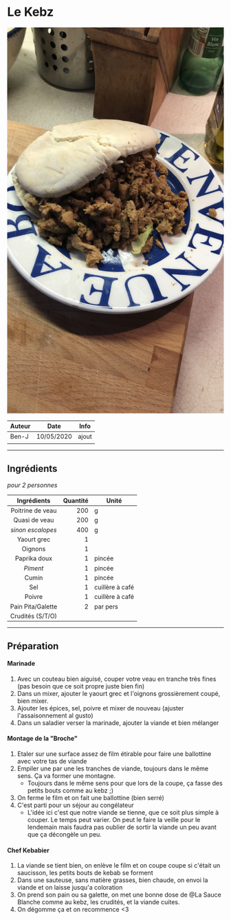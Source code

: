 # Le Kebz

![photo](photos/kebab_maison.jpg)

| Auteur         | Date           | Info  |
| -------------- |:--------------:| ----- |
|   Ben-J        |   10/05/2020   | ajout |
|                |                |       |

___

## Ingrédients

*pour 2 personnes*

| Ingrédients                  | Quantité     | Unité
|:----------------------------:|-------------:|-------
| Poitrine de veau             |           200| g
| Quasi de veau                |           200| g
| _sinon escalopes_            |           400| g
| Yaourt grec                  |            1 |
| Oignons                      |            1 |
| Paprika doux                 |            1 | pincée
| _Piment_                     |            1 | pincée
| Cumin                        |            1 | pincée
| Sel                          |            1 | cuillère à café
| Poivre                       |            1 | cuillère à café
| Pain Pita/Galette            |            2 | par pers
| Crudités (S/T/O)             |              |

___

## Préparation

#### Marinade

1. Avec un couteau bien aiguisé, couper votre veau en tranche très fines (pas besoin que ce soit propre juste bien fin)
2. Dans un mixer, ajouter le yaourt grec et l'oignons grossièrement coupé, bien mixer.
3. Ajouter les épices, sel, poivre et mixer de nouveau (ajuster l'assaisonnement al gusto)
4. Dans un saladier verser la marinade, ajouter la viande et bien mélanger

#### Montage de la "Broche"

1. Etaler sur une surface assez de film étirable pour faire une ballottine avec votre tas de viande
2. Empiler une par une les tranches de viande, toujours dans le même sens. Ça va former une montagne.
    * Toujours dans le même sens pour que lors de la coupe, ça fasse des petits bouts comme au kebz ;)
3. On ferme le film et on fait une ballottine (bien serré)
4. C'est parti pour un séjour au congélateur
    * L'idée ici c'est que notre viande se tienne, que ce soit plus simple à couper. Le temps peut varier. On peut le faire la veille pour le lendemain mais faudra pas oublier de sortir la viande un peu avant que ça décongèle un peu.
  
#### Chef Kebabier

1. La viande se tient bien, on enlève le film et on coupe coupe si c'était un saucisson, les petits bouts de kebab se forment
2. Dans une sauteuse, sans matière grasses, bien chaude, on envoi la viande et on laisse jusqu'a coloration
3. On prend son pain ou sa galette, on met une bonne dose de @La Sauce Blanche comme au kebz, les crudités, et la viande cuites.
4. On dégomme ça et on recommence <3
